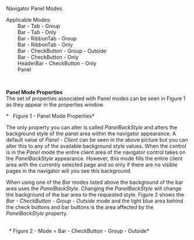Navigator Panel Modes  
  
Applicable Modes:  
        Bar - Tab - Group  
        Bar - Tab - Only  
        Bar - RibbonTab - Group  
        Bar - RibbonTab - Only  
        Bar - CheckButton - Group - Outside  
        Bar - CheckButton - Only  
        HeaderBar - CheckButton - Only  
        Panel

 

**Panel Mode Properties**  
The set of properties associated with Panel modes can be seen in Figure 1 as
they appear in the properties window.  
  
  
*   Figure 1 - Panel Mode Properties*  
  
The only property you can alter is called *PanelBackStyle* and alters the
background style of the panel area within the navigator appearance. A default
value of *Panel - Client* can be seen in the above picture but you can alter
this to any of the available background style values. When the control is in the
*Panel* mode the entire client area of the navigator control takes on the
*PanelBackStyle* appearance. However, this mode fills the entire client area
with the currently selected page and so only if there are no visible pages in
the navigator will you see this background.  
  
When using one of the *Bar* modes listed above the background of the bar area
uses the *PanelBackStyle*. Changing the *PanelBackStyle* will change the
background of the bar area to the requested style. Figure 2 shows the *Bar -
CheckButton - Group - Outside* mode and the light blue area behind the check
buttons and bar buttons is the area affected by the *PanelBackStyle* property.

   
  * Figure 2 - Mode = Bar - CheckButton - Group - Outside*
